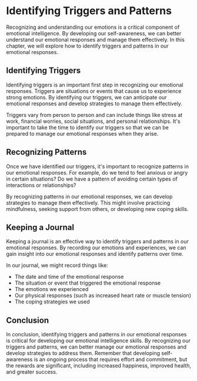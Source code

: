 Identifying Triggers and Patterns
=======================================================================

Recognizing and understanding our emotions is a critical component of emotional intelligence. By developing our self-awareness, we can better understand our emotional responses and manage them effectively. In this chapter, we will explore how to identify triggers and patterns in our emotional responses.

Identifying Triggers
--------------------

Identifying triggers is an important first step in recognizing our emotional responses. Triggers are situations or events that cause us to experience strong emotions. By identifying our triggers, we can anticipate our emotional responses and develop strategies to manage them effectively.

Triggers vary from person to person and can include things like stress at work, financial worries, social situations, and personal relationships. It's important to take the time to identify our triggers so that we can be prepared to manage our emotional responses when they arise.

Recognizing Patterns
--------------------

Once we have identified our triggers, it's important to recognize patterns in our emotional responses. For example, do we tend to feel anxious or angry in certain situations? Do we have a pattern of avoiding certain types of interactions or relationships?

By recognizing patterns in our emotional responses, we can develop strategies to manage them effectively. This might involve practicing mindfulness, seeking support from others, or developing new coping skills.

Keeping a Journal
-----------------

Keeping a journal is an effective way to identify triggers and patterns in our emotional responses. By recording our emotions and experiences, we can gain insight into our emotional responses and identify patterns over time.

In our journal, we might record things like:

* The date and time of the emotional response
* The situation or event that triggered the emotional response
* The emotions we experienced
* Our physical responses (such as increased heart rate or muscle tension)
* The coping strategies we used

Conclusion
----------

In conclusion, identifying triggers and patterns in our emotional responses is critical for developing our emotional intelligence skills. By recognizing our triggers and patterns, we can better manage our emotional responses and develop strategies to address them. Remember that developing self-awareness is an ongoing process that requires effort and commitment, but the rewards are significant, including increased happiness, improved health, and greater success.
